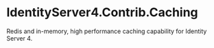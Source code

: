 # IdentityServer4.Contrib.Caching
Redis and in-memory, high performance caching capability for Identity Server 4.
